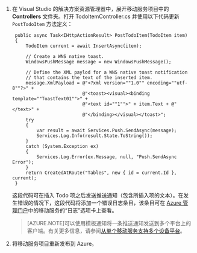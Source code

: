 
1. 在 Visual Studio 的解决方案资源管理器中，展开移动服务项目中的 **Controllers** 文件夹。打开 TodoItemController.cs 并使用以下代码更新  `PostTodoItem` 方法定义：  

        public async Task<IHttpActionResult> PostTodoItem(TodoItem item)
        {
            TodoItem current = await InsertAsync(item);

            // Create a WNS native toast.
            WindowsPushMessage message = new WindowsPushMessage();

            // Define the XML paylod for a WNS native toast notification 
			// that contains the text of the inserted item.
            message.XmlPayload = @"<?xml version=""1.0"" encoding=""utf-8""?>" +
                                 @"<toast><visual><binding template=""ToastText01"">" +
                                 @"<text id=""1"">" + item.Text + @"</text>" +
                                 @"</binding></visual></toast>";
            try
            {
                var result = await Services.Push.SendAsync(message);
                Services.Log.Info(result.State.ToString());
            }
            catch (System.Exception ex)
            {
                Services.Log.Error(ex.Message, null, "Push.SendAsync Error");
            }
            return CreatedAtRoute("Tables", new { id = current.Id }, current);
        }

    这段代码可在插入 Todo 项之后发送推送通知（包含所插入项的文本）。在发生错误的情况下，这段代码将添加一个错误日志条目，该条目可在 [Azure 管理门户](https://manage.windowsazure.cn/)中的移动服务的“日志”选项卡上查看。

	>[AZURE.NOTE]可以使用模板通知将一条推送通知发送到多个平台上的客户端。有关更多信息，请参阅[从单个移动服务支持多个设备平台](/zh-cn/documentation/articles/mobile-services-how-to-use-multiple-clients-single-service/#push)。

2. 将移动服务项目重新发布到 Azure。

<!---HONumber=Mooncake_0118_2016-->